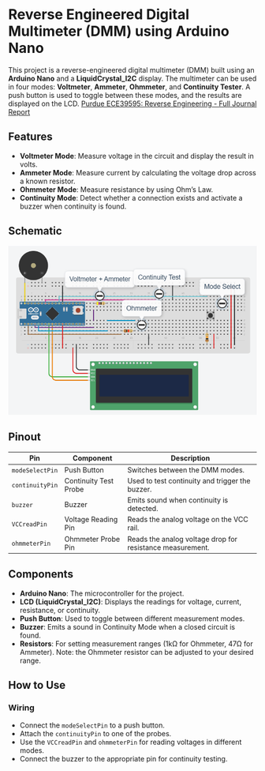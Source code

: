 # Reverse Engineered Digital Multimeter (DMM) using Arduino Nano

This project is a reverse-engineered digital multimeter (DMM) built using an **Arduino Nano** and a **LiquidCrystal_I2C** display. The multimeter can be used in four modes: **Voltmeter**, **Ammeter**, **Ohmmeter**, and **Continuity Tester**. A push button is used to toggle between these modes, and the results are displayed on the LCD.
<a href="https://www.overleaf.com/read/bmqmjphvwvmj#7c8530">Purdue ECE39595: Reverse Engineering - Full Journal Report</a>


## Features

- **Voltmeter Mode**: Measure voltage in the circuit and display the result in volts.
- **Ammeter Mode**: Measure current by calculating the voltage drop across a known resistor.
- **Ohmmeter Mode**: Measure resistance by using Ohm’s Law.
- **Continuity Mode**: Detect whether a connection exists and activate a buzzer when continuity is found.

## Schematic

<img src="../images/dmm/tinkercad.png" alt="Tinkercad Diagram">

## Pinout

| Pin               | Component               | Description                              |
|-------------------|-------------------------|------------------------------------------|
| `modeSelectPin`   | Push Button             | Switches between the DMM modes.          |
| `continuityPin`   | Continuity Test Probe   | Used to test continuity and trigger the buzzer. |
| `buzzer`          | Buzzer                  | Emits sound when continuity is detected. |
| `VCCreadPin`      | Voltage Reading Pin     | Reads the analog voltage on the VCC rail. |
| `ohmmeterPin`     | Ohmmeter Probe Pin      | Reads the analog voltage drop for resistance measurement. |

## Components

- **Arduino Nano**: The microcontroller for the project.
- **LCD (LiquidCrystal_I2C)**: Displays the readings for voltage, current, resistance, or continuity.
- **Push Button**: Used to toggle between different measurement modes.
- **Buzzer**: Emits a sound in Continuity Mode when a closed circuit is found.
- **Resistors**: For setting measurement ranges (1kΩ for Ohmmeter, 47Ω for Ammeter). Note: the Ohmmeter resistor can be adjusted to your desired range.

## How to Use

### Wiring
- Connect the `modeSelectPin` to a push button.
- Attach the `continuityPin` to one of the probes.
- Use the `VCCreadPin` and `ohmmeterPin` for reading voltages in different modes.
- Connect the buzzer to the appropriate pin for continuity testing.
